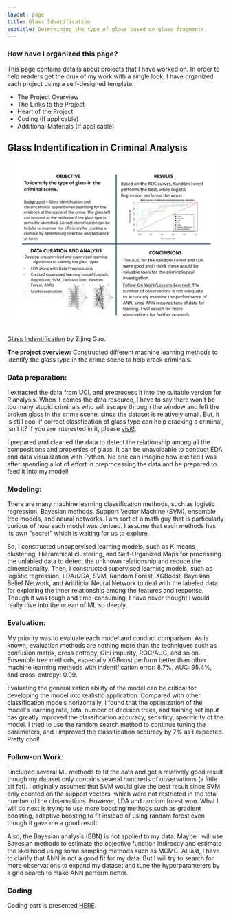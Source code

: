 ```yaml
---
layout: page
title: Glass Identification
subtitle: Determining the type of glass based on glass fragments. 
---
```


### How have I organized this page?
This page contains details about projects that I have worked on. In order to help readers get the crux of my work with a single look, I have organized each project using a self-designed template:

- The Project Overview
- The Links to the Project
- Heart of the Project
- Coding (If applicable)
- Additional Materials (If applicable)

## Glass Indentification in Criminal Analysis 

![quad_chart](image/Zijing_Gao_quad_chart-642-1.png)

[Glass Indentification](https://github.com/zg104/Projects/blob/master/Statistical_learning/Zijing%20Gao%20642-project-final.pdf) by Zijing Gao.

__The project overview:__ Constructed different machine learning methods to identify the glass type in the crime scene to help crack criminals.

### **Data preparation:** 
I extracted the data from UCI, and preprocess it into the suitable version for R analysis. When it comes the data resource, I have to say there won't be too many stupid criminals who will escape through the window and left the broken glass in the crime scene, since the dataset is relatively small. But, it is still cool if correct classfication of glass type can help cracking a criminal, isn't it? If you are interested in it, please [visit!](https://www.crimemuseum.org/crime-library/forensic-investigation/glass-analysis/). 

I prepared and cleaned the data to detect the relationship among all the compositions and properties of glass. It can be unavoidable to conduct EDA and data visualization with Python. No one can imagine how excited I was after spending a lot of effort in preprocessing the data and be prepared to feed it into my model!

### **Modeling:** 
There are many machine learning classification methods, such as logistic regression, Bayesian methods, Support Vector Machine (SVM), ensemble tree models, and neural networks. I am sort of a math guy that is particularly curious of how each model was derived. I assume that each methods has its own "secret" which is waiting for us to explore. 

So, I constructed unsupervised learning models, such as K-means clustering, Hierarchical clustering, and Self-Organized Maps for processing the unlabled data to detect the unknown relationship and reduce the dimensionality. Then, I constructed supervised learning models, such as logistic regression, LDA/QDA, SVM, Random Forest, XGBoost, Bayesian Belief Network, and Aritificial Neural Network to deal with the labeled data for exploring the inner relationship among the features and response. Though it was tough and time-consuming, I have never thought I would really dive into the ocean of ML so deeply. 

### **Evaluation:** 
My priority was to evaluate each model and conduct comparison. As is known, evaluation methods are nothing more than the techniques such as confusion matrix, cross entropy, Gini impurity, ROC/AUC, and so on. Ensemble tree methods, especially XGBoost perform better than other machine learning methods with indentification error: 8.7%, AUC: 95.4%, and cross-entropy: 0.09. 

Evaluating the generalization ability of the model can be critical for developing the model into realistic application. Compared with other classification models horizontally, I found that the optimization of the model's learning rate, total number of decision trees, and training set input has greatly improved the classification accuracy, sensitiity, specificity of the model. I tried to use the random search method to continue tuning the parameters, and I improved the classification accuracy by 7% as I expected. Pretty cool!

### **Follow-on Work:** 
I included several ML methods to fit the data and got a relatively good result though my dataset only contains several hundreds of observations (a little bit fat). I originally assumed that SVM would give the best result since SVM only counted on the support vectors, which were not restricted in the total number of the observations. However, LDA and random forest won. What I will do next is trying to use more boosting methods such as gradient boosting, adaptive boosting to fit instead of using random forest even though it gave me a good result.

Also, the Bayesian analysis (BBN) is not applied to my data. Maybe I will use Bayesian methods to estimate the objective function indirectly and estimate the likelihood using some sampling methods such as MCMC. At last, I have to clarify that ANN is not a good fit for my data. But I will try to search for more observations to expand my dataset and tune the hyperparameters by a grid search to make ANN perform better.

### Coding

Coding part is presented [HERE](https://github.com/zg104/zg104.github.io/blob/master/Documents/project_642.Rmd).
